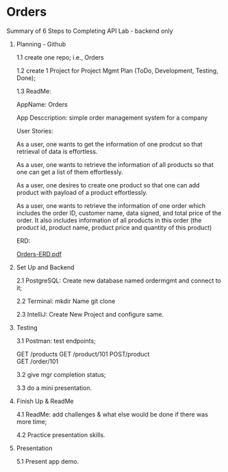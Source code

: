 # Orders

Summary of 6 Steps to Completing API Lab - backend only

1.  Planning - Github

     1.1 create one repo; i.e., Orders
     
     1.2 create 1 Project for Project Mgmt Plan (ToDo,  Development, Testing, Done);
     
     1.3 ReadMe:  
     
     AppName: Orders
     
     App Desccription:  simple order management system for a company
      
     User Stories:
    
     As a user, one wants to get the information of one prodcut so that retrieval of data is effortless.
     
     As a user, one wants to retrieve the information of all products so that one can get a list of them effortlessly.
     
     As a user, one desires to create one product so that one can add product with payload of a product effortlessly.
     
     As a user, one wants to retrieve the information of one order which includes the order  ID, customer name,  data signed, and  total price of the          order. It also includes information of all  products in this order (the product id, product name, product price and quantity of this product)
   
        
    ERD:
    
    [Orders-ERD.pdf](https://github.com/annettem123/Orders/files/8508155/Orders-ERD.pdf)
    
    
2.   Set Up and Backend 
    
      2.1 PostgreSQL: Create new database named ordermgmt and connect to it; 
      
      2.2 Terminal:  mkdir Name git clone
      
      2.3 IntelliJ: Create New Project and configure same.  

3.   Testing 

     3.1 Postman: test endpoints;
    
     GET  /products
     GET /product/101
    POST/product      
    GET /order/101
    
    
     3.2 give mgr completion status;
     
     3.3 do a mini presentation.
     
4.   Finish Up & ReadMe 

     4.1 ReadMe: add challenges & what else would be done if there was more time; 

     4.2  Practice presentation skills.
     
5.   Presentation
 
      5.1 Present app demo. 


